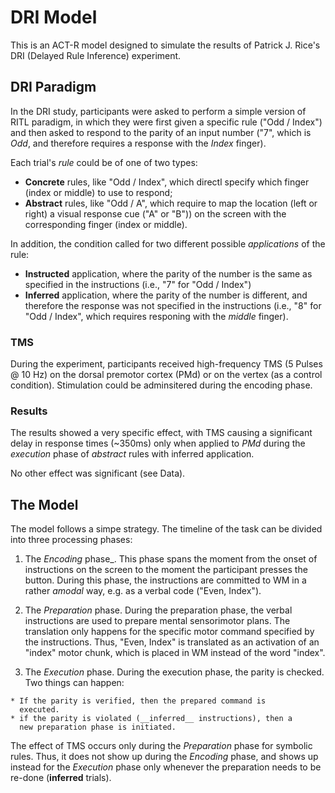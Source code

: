 # DRI Model

This is an ACT-R model designed to simulate the results of Patrick
J. Rice's DRI (Delayed Rule Inference) experiment.


## DRI Paradigm

In the DRI study, participants were asked to perform a simple version
of RITL paradigm, in which they were first given a specific rule ("Odd
/ Index") and then asked to respond to the parity of an input number
("7", which is _Odd_, and therefore requires a response with the
_Index_ finger).

Each trial's _rule_ could be of one of two types:
  * __Concrete__ rules, like "Odd / Index", which directl specify
  which finger (index or middle) to use to respond;
  * __Abstract__ rules, like "Odd / A", which require to map the
  location (left or right) a visual response cue ("A" or "B")) on the
  screen with the corresponding finger (index or middle).

In addition, the condition called for two different possible
_applications_ of the rule:
  * __Instructed__ application, where the parity of the number is the
  same as specified in the instructions (i.e., "7" for "Odd / Index")
  * __Inferred__ application, where the parity of the number is
  different, and therefore the response was not specified in the
  instructions (i.e., "8" for "Odd / Index", which requires responing
  with the _middle_ finger). 

### TMS

During the experiment, participants received high-frequency TMS (5
Pulses @ 10 Hz) on the dorsal premotor cortex (PMd) or on the vertex
(as a control condition). Stimulation could be adminsitered during the
encoding phase.

### Results

The results showed a very specific effect, with TMS causing a
significant delay in response times (~350ms) only when applied to _PMd_
during the _execution_ phase of _abstract_ rules with inferred
application.

No other effect was significant (see Data).

## The Model

The model follows a simpe strategy. The timeline of the task can be
divided into three processing phases:

  1. The _Encoding_ phase_. This phase spans the moment from the onset
  of instructions on the screen to the moment the participant presses
  the button. During this phase, the instructions are committed to WM
  in a rather _amodal_ way, e.g. as a verbal code ("Even, Index").

  2. The _Preparation_ phase. During the preparation phase, the
  verbal instructions are used to prepare mental sensorimotor
  plans. The translation only happens for the specific motor command
  specified by the instructions. Thus, "Even, Index" is translated as
  an activation of an "index" motor chunk, which is placed in WM
  instead of the word "index".

  3. The _Execution_ phase. During the execution phase, the parity is
  checked. Two things can happen:

    * If the parity is verified, then the prepared command is
      executed.
    * if the parity is violated (__inferred__ instructions), then a
      new preparation phase is initiated.


The effect of TMS occurs only during the _Preparation_ phase for
symbolic rules. Thus, it does not show up during the _Encoding_ phase,
and shows up instead for the _Execution_ phase only whenever the
preparation needs to be re-done (__inferred__ trials).